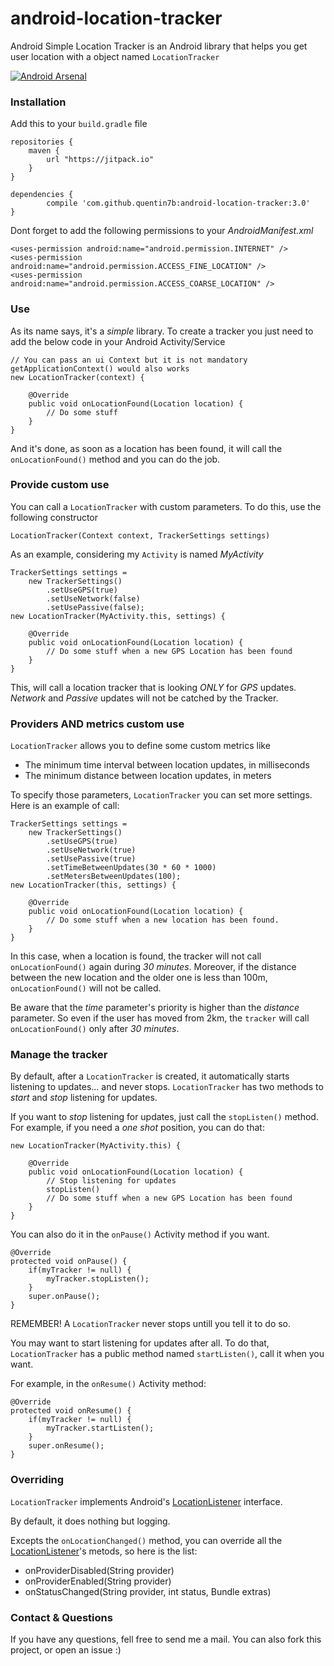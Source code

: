android-location-tracker
========================

Android Simple Location Tracker is an Android library that helps you get user location with a object named `LocationTracker`

[![Android Arsenal](https://img.shields.io/badge/Android%20Arsenal-android--location--tracker-green.svg?style=flat)](https://android-arsenal.com/details/1/2088)

### Installation

Add this to your `build.gradle` file

	repositories {
	    maven {
	        url "https://jitpack.io"
	    }
	}
	
	dependencies {
	        compile 'com.github.quentin7b:android-location-tracker:3.0'
	}

Dont forget to add the following permissions to your *AndroidManifest.xml*

	<uses-permission android:name="android.permission.INTERNET" />
	<uses-permission android:name="android.permission.ACCESS_FINE_LOCATION" />
	<uses-permission android:name="android.permission.ACCESS_COARSE_LOCATION" />

### Use

As its name says, it's a *simple* library.
To create a tracker you just need to add the below code in your Android Activity/Service

	// You can pass an ui Context but it is not mandatory getApplicationContext() would also works
	new LocationTracker(context) {
		
		@Override
		public void onLocationFound(Location location) {
			// Do some stuff
		}
	}

And it's done, as soon as a location has been found, it will call the `onLocationFound()` method and you can do the job.

### Provide custom use

You can call a `LocationTracker` with custom parameters.
To do this, use the following constructor

	LocationTracker(Context context, TrackerSettings settings)

As an example, considering my `Activity` is named *MyActivity*

	TrackerSettings settings = 
        new TrackerSettings()
            .setUseGPS(true)
            .setUseNetwork(false)
            .setUsePassive(false);
	new LocationTracker(MyActivity.this, settings) {
		
		@Override
		public void onLocationFound(Location location) {
			// Do some stuff when a new GPS Location has been found
		}
	}

This, will call a location tracker that is looking *ONLY* for *GPS* updates.
*Network* and *Passive* updates will not be catched by the Tracker.

### Providers AND metrics custom use

`LocationTracker` allows you to define some custom metrics like
<ul>
<li> The minimum time interval between location updates, in milliseconds </li>
<li> The minimum distance between location updates, in meters </li>
</ul>

To specify those parameters, `LocationTracker` you can set more settings.
Here is an example of call:
	
	TrackerSettings settings = 
        new TrackerSettings()
            .setUseGPS(true)
            .setUseNetwork(true)
            .setUsePassive(true)
            .setTimeBetweenUpdates(30 * 60 * 1000)
            .setMetersBetweenUpdates(100);
	new LocationTracker(this, settings) {
		
		@Override
		public void onLocationFound(Location location) {
			// Do some stuff when a new location has been found.
		}
	}

In this case, when a location is found, the tracker will not call `onLocationFound()` again during *30 minutes*.
Moreover, if the distance between the new location and the older one is less than 100m, `onLocationFound()` will not be called.

Be aware that the *time* parameter's priority is higher than the *distance* parameter. So even if the user has moved from 2km, the `tracker` will call `onLocationFound()` only after *30 minutes*.

### Manage the tracker

By default, after a `LocationTracker` is created, it automatically starts listening to updates... and never stops.
`LocationTracker` has two methods to *start* and *stop* listening for updates.

If you want to *stop* listening for updates, just call the `stopListen()` method.
For example, if you need a *one shot* position, you can do that:

	new LocationTracker(MyActivity.this) {
		
		@Override
		public void onLocationFound(Location location) {
			// Stop listening for updates
			stopListen()
			// Do some stuff when a new GPS Location has been found
		}
	}

You can also do it in the `onPause()` Activity method if you want.

	@Override
	protected void onPause() {
		if(myTracker != null) {
			myTracker.stopListen();
		}
		super.onPause();
	}

REMEMBER! A `LocationTracker` never stops untill you tell it to do so.

You may want to start listening for updates after all. To do that, `LocationTracker` has a public method named `startListen()`, call it when you want.

For example, in the `onResume()` Activity method:

	@Override
	protected void onResume() {
		if(myTracker != null) {
			myTracker.startListen();
		}
		super.onResume();
	}

### Overriding

`LocationTracker` implements Android's [LocationListener](http://developer.android.com/reference/android/location/LocationListener.html) interface.

By default, it does nothing but logging. 

Excepts the `onLocationChanged()` method, you can override all the [LocationListener](http://developer.android.com/reference/android/location/LocationListener.html)'s metods, so here is the list:
<ul>
<li>onProviderDisabled(String provider)</li>
<li>onProviderEnabled(String provider)</li>
<li>onStatusChanged(String provider, int status, Bundle extras)</li>
</ul>

### Contact & Questions

If you have any questions, fell free to send me a mail.
You can also fork this project, or open an issue :)
